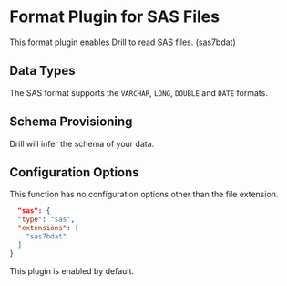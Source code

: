 # Format Plugin for SAS Files
This format plugin enables Drill to read SAS files. (sas7bdat)

## Data Types
The SAS format supports the `VARCHAR`, `LONG`, `DOUBLE` and `DATE` formats.

## Schema Provisioning
Drill will infer the schema of your data.  

## Configuration Options 
This function has no configuration options other than the file extension.

```json
  "sas": {
  "type": "sas",
  "extensions": [
    "sas7bdat"
  ]
}
```
This plugin is enabled by default. 

